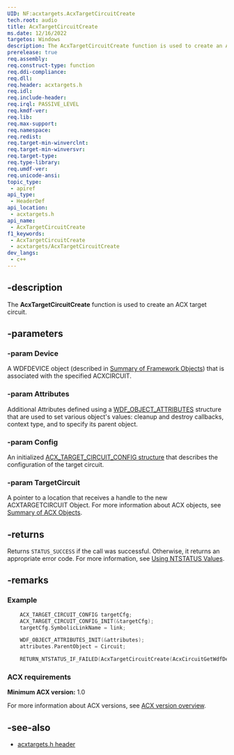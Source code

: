 ```yaml
---
UID: NF:acxtargets.AcxTargetCircuitCreate
tech.root: audio
title: AcxTargetCircuitCreate
ms.date: 12/16/2022
targetos: Windows
description: The AcxTargetCircuitCreate function is used to create an ACX target circuit.
prerelease: true
req.assembly: 
req.construct-type: function
req.ddi-compliance: 
req.dll: 
req.header: acxtargets.h
req.idl: 
req.include-header: 
req.irql: PASSIVE_LEVEL
req.kmdf-ver: 
req.lib: 
req.max-support: 
req.namespace: 
req.redist: 
req.target-min-winverclnt: 
req.target-min-winversvr: 
req.target-type: 
req.type-library: 
req.umdf-ver: 
req.unicode-ansi: 
topic_type:
 - apiref
api_type:
 - HeaderDef
api_location:
 - acxtargets.h
api_name:
 - AcxTargetCircuitCreate
f1_keywords:
 - AcxTargetCircuitCreate
 - acxtargets/AcxTargetCircuitCreate
dev_langs:
 - c++
---
```


## -description

The **AcxTargetCircuitCreate** function is used to create an ACX target circuit.

## -parameters

### -param Device

A WDFDEVICE object (described in [Summary of Framework Objects](/windows-hardware/drivers/wdf/summary-of-framework-objects)) that is associated with the specified ACXCIRCUIT.

### -param Attributes

Additional Attributes defined using a [WDF_OBJECT_ATTRIBUTES](/windows-hardware/drivers/ddi/wdfobject/ns-wdfobject-_wdf_object_attributes) structure that are used to set various object's values: cleanup and destroy callbacks, context type, and to specify its parent object.

### -param Config

An initialized [ACX_TARGET_CIRCUIT_CONFIG structure](ns-acxtargets-acx_target_circuit_config.md) that describes the configuration of the target circuit.

### -param TargetCircuit

A pointer to a location that receives a handle to the new ACXTARGETCIRCUIT Object. For more information about ACX objects, see [Summary of ACX Objects](/windows-hardware/drivers/audio/acx-summary-of-objects).

## -returns

Returns `STATUS_SUCCESS` if the call was successful. Otherwise, it returns an appropriate error code. For more information, see [Using NTSTATUS Values](/windows-hardware/drivers/kernel/using-ntstatus-values).

## -remarks

### Example

```cpp
    ACX_TARGET_CIRCUIT_CONFIG targetCfg;
    ACX_TARGET_CIRCUIT_CONFIG_INIT(&targetCfg);
    targetCfg.SymbolicLinkName = link;

    WDF_OBJECT_ATTRIBUTES_INIT(&attributes);
    attributes.ParentObject = Circuit;

    RETURN_NTSTATUS_IF_FAILED(AcxTargetCircuitCreate(AcxCircuitGetWdfDevice(Circuit), &attributes, &targetCfg, TargetCircuit));
```

### ACX requirements

**Minimum ACX version:** 1.0

For more information about ACX versions, see [ACX version overview](/windows-hardware/drivers/audio/acx-version-overview).

## -see-also

- [acxtargets.h header](index.md)
